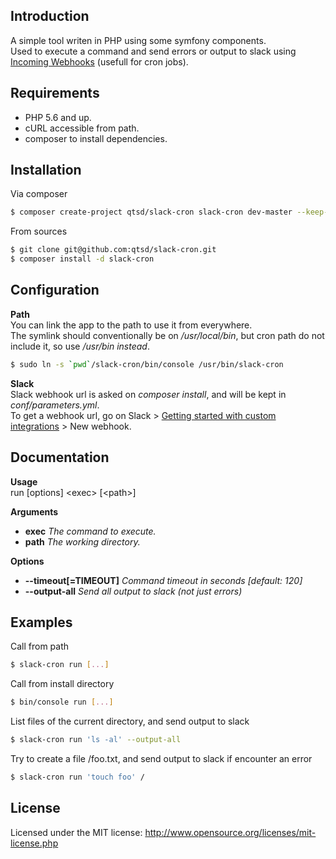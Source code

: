 Introduction
------------
A simple tool writen in PHP using some symfony components.  
Used to execute a command and send errors or output to slack using [Incoming Webhooks](https://api.slack.com/incoming-webhooksincoming) (usefull for cron jobs).

Requirements
------------
* PHP 5.6 and up.
* cURL accessible from path.
* composer to install dependencies.


Installation
------------
Via composer
``` sh
$ composer create-project qtsd/slack-cron slack-cron dev-master --keep-vcs
```

From sources
``` sh
$ git clone git@github.com:qtsd/slack-cron.git
$ composer install -d slack-cron
```

Configuration
-------------
**Path**  
You can link the app to the path to use it from everywhere.  
The symlink should conventionally be on */usr/local/bin*, but cron path do not include it, so use */usr/bin instead*.
``` sh
$ sudo ln -s `pwd`/slack-cron/bin/console /usr/bin/slack-cron
```  
   
**Slack**  
Slack webhook url is asked on *composer install*, and will be kept in *conf/parameters.yml*.  
To get a webhook url, go on Slack > [Getting started with custom integrations](https://api.slack.com/custom-integrations) > New webhook.


Documentation
-------------
**Usage**  
run [options] \<exec\> [\<path\>]  

**Arguments**  
* **exec**  *The command to execute.*  
* **path**   *The working directory.*

**Options**
*  **--timeout[=TIMEOUT]**  *Command timeout in seconds [default: 120]*
* **--output-all** *Send all output to slack (not just errors)*

Examples
-------------
Call from path
``` sh
$ slack-cron run [...]
```
Call from install directory
``` sh
$ bin/console run [...]
```
List files of the current directory, and send output to slack
``` sh
$ slack-cron run 'ls -al' --output-all
```
Try to create a file /foo.txt, and send output to slack if encounter an error
``` sh
$ slack-cron run 'touch foo' /
```

License
-------
Licensed under the MIT license: http://www.opensource.org/licenses/mit-license.php
